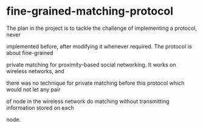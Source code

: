 fine-grained-matching-protocol
==============================
The plan in the project is to tackle the challenge of implementing a protocol, never

implemented before, after modifying it whenever required. The protocol is about fine-grained 

private matching for proximity-based social networking. It works on wireless networks, and 

there was no technique for private matching before this protocol which would not let any pair 

of node in the wireless network do matching without transmitting information stored on each 

node.
